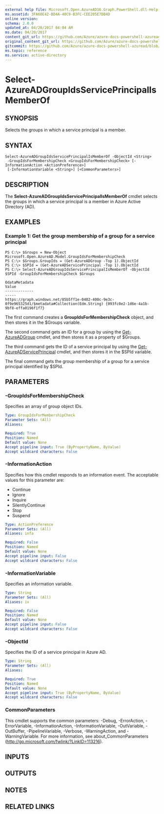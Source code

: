 ```yaml
---
external help file: Microsoft.Open.AzureAD16.Graph.PowerShell.dll-Help.xml
ms.assetid: 3FA60E42-BD4A-40C9-B3FC-CEE205E7DB4D
online version:
schema: 2.0.0
updated_at: 04/20/2017 04:04 AM
ms.date: 04/20/2017
content_git_url: https://github.com/Azure/azure-docs-powershell-azuread/blob/VinceSmith-patch-7/Azure%20AD%20Cmdlets/AzureAD/v2/Select-AzureADGroupIdsServicePrincipalIsMemberOf.md
original_content_git_url: https://github.com/Azure/azure-docs-powershell-azuread/blob/VinceSmith-patch-7/Azure%20AD%20Cmdlets/AzureAD/v2/Select-AzureADGroupIdsServicePrincipalIsMemberOf.md
gitcommit: https://github.com/Azure/azure-docs-powershell-azuread/blob/424c08eff259398d1aa2f26116c38cea5e911b45
ms.topic: reference
ms.service: active-directory
---
```


# Select-AzureADGroupIdsServicePrincipalIsMemberOf

## SYNOPSIS
Selects the groups in which a service principal is a member.

## SYNTAX

```
Select-AzureADGroupIdsServicePrincipalIsMemberOf -ObjectId <String>
 -GroupIdsForMembershipCheck <GroupIdsForMembershipCheck> [-InformationAction <ActionPreference>]
 [-InformationVariable <String>] [<CommonParameters>]
```

## DESCRIPTION
The **Select-AzureADGroupIdsServicePrincipalIsMemberOf** cmdlet selects the groups in which a service principal is a member in Azure Active Directory (AD).

## EXAMPLES

### Example 1: Get the group membership of a group for a service principal
```
PS C:\> $Groups = New-Object Microsoft.Open.AzureAD.Model.GroupIdsForMembershipCheck
PS C:\> $Groups.GroupIds = (Get-AzureADGroup -Top 1).ObjectId
PS C:\> $SPId = (Get-AzureADServicePrincipal -Top 1).ObjectId
PS C:\> Select-AzureADGroupIdsServicePrincipalIsMemberOf -ObjectId $SPId -GroupIdsForMembershipCheck $Groups

OdataMetadata                                                                                   Value
-------------                                                                                   -----
https://graph.windows.net/85b5ff1e-0402-400c-9e3c-0f9e965325d1/$metadata#Collection(Edm.String) {093fc0e2-1d6e-4a1b-9bf8-effa0196f1f7}
```

The first command creates a **GroupIdsForMembershipCheck** object, and then stores it in the $Groups variable.

The second command gets an ID for a group by using the [Get-AzureADGroup](./Get-AzureADGroup.md) cmdlet, and then stores it as a property of $Groups.

The third command gets the ID of a service principal by using the [Get-AzureADServicePrincipal](./Get-AzureADServicePrincipal.md) cmdlet, and then stores it in the $SPId variable.

The final command gets the group membership of a group for a service principal identified by $SPId.

## PARAMETERS

### -GroupIdsForMembershipCheck
Specifies an array of group object IDs.

```yaml
Type: GroupIdsForMembershipCheck
Parameter Sets: (All)
Aliases: 

Required: True
Position: Named
Default value: None
Accept pipeline input: True (ByPropertyName, ByValue)
Accept wildcard characters: False
```

### -InformationAction
Specifies how this cmdlet responds to an information event. The acceptable values for this parameter are:

- Continue
- Ignore
- Inquire
- SilentlyContinue
- Stop
- Suspend

```yaml
Type: ActionPreference
Parameter Sets: (All)
Aliases: infa

Required: False
Position: Named
Default value: None
Accept pipeline input: False
Accept wildcard characters: False
```

### -InformationVariable
Specifies an information variable.

```yaml
Type: String
Parameter Sets: (All)
Aliases: iv

Required: False
Position: Named
Default value: None
Accept pipeline input: False
Accept wildcard characters: False
```

### -ObjectId
Specifies the ID of a service principal in Azure AD.

```yaml
Type: String
Parameter Sets: (All)
Aliases: 

Required: True
Position: Named
Default value: None
Accept pipeline input: True (ByPropertyName, ByValue)
Accept wildcard characters: False
```

### CommonParameters
This cmdlet supports the common parameters: -Debug, -ErrorAction, -ErrorVariable, -InformationAction, -InformationVariable, -OutVariable, -OutBuffer, -PipelineVariable, -Verbose, -WarningAction, and -WarningVariable. For more information, see about_CommonParameters (http://go.microsoft.com/fwlink/?LinkID=113216).

## INPUTS

## OUTPUTS

## NOTES

## RELATED LINKS

